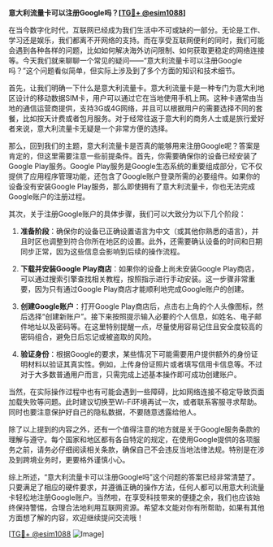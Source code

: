 **意大利流量卡可以注册Google吗？[[TG💪+ @esim1088](https://t.me/s/esim1088)]**

在当今数字化时代，互联网已经成为我们生活中不可或缺的一部分。无论是工作、学习还是娱乐，我们都离不开网络的支持。而在享受互联网便利的同时，我们可能会遇到各种各样的问题，比如如何解决海外访问限制、如何获取更稳定的网络连接等。今天我们就来聊聊一个常见的疑问——“意大利流量卡可以注册Google吗？”这个问题看似简单，但实际上涉及到了多个方面的知识和技术细节。

首先，让我们明确一下什么是意大利流量卡。意大利流量卡是一种专门为意大利地区设计的移动数据SIM卡，用户可以通过它在当地使用手机上网。这种卡通常由当地的通信运营商提供，支持3G或4G网络，并且可以根据用户的需要选择不同的套餐，比如按天计费或者包月服务。对于经常往返于意大利的商务人士或是旅行爱好者来说，意大利流量卡无疑是一个非常方便的选择。

那么，回到我们的主题，意大利流量卡是否真的能够用来注册Google呢？答案是肯定的，但这里需要注意一些前提条件。首先，你需要确保你的设备已经安装了Google Play服务。Google Play服务是Google生态系统的重要组成部分，它不仅提供了应用程序管理功能，还包含了Google账户登录所需的必要组件。如果你的设备没有安装Google Play服务，那么即使拥有了意大利流量卡，你也无法完成Google账户的注册过程。

其次，关于注册Google账户的具体步骤，我们可以大致分为以下几个阶段：

1. **准备阶段**：确保你的设备已正确设置语言为中文（或其他你熟悉的语言），并且时区也调整到符合你所在地区的设置。此外，还需要确认设备的时间和日期同步正常，因为这些信息会影响到后续的操作流程。

2. **下载并安装Google Play商店**：如果你的设备上尚未安装Google Play商店，可以通过搜索引擎查找相关教程，按照指示进行手动安装。这一步骤非常重要，因为只有通过Google Play商店才能顺利地完成Google账户的创建。

3. **创建Google账户**：打开Google Play商店后，点击右上角的个人头像图标，然后选择“创建新账户”。接下来按照提示输入必要的个人信息，如姓名、电子邮件地址以及密码等。在这里特别提醒一点，尽量使用容易记住且安全度较高的密码组合，避免日后忘记或被盗取的风险。

4. **验证身份**：根据Google的要求，某些情况下可能需要用户提供额外的身份证明材料以验证其真实性。例如，上传身份证照片或者填写信用卡信息等。不过对于大多数普通用户而言，只需完成上述基本操作即可成功创建账户。

当然，在实际操作过程中也有可能会遇到一些障碍，比如网络连接不稳定导致页面加载失败等问题。此时建议切换至Wi-Fi环境再试一次，或者联系客服寻求帮助。同时也要注意保护好自己的隐私数据，不要随意透露给他人。

除了以上提到的内容之外，还有一个值得注意的地方就是关于Google服务条款的理解与遵守。每个国家和地区都有各自特定的规定，在使用Google提供的各项服务之前，请务必仔细阅读相关条款，确保自己不会违反当地法律法规。特别是在涉及到跨境业务时，更要格外谨慎小心。

综上所述，“意大利流量卡可以注册Google吗”这个问题的答案已经非常清楚了。只要满足了相应的硬件要求，并遵循正确的操作方法，任何人都可以用意大利流量卡轻松地注册Google账户。当然啦，在享受科技带来的便捷之余，我们也应该始终保持警惕，合理合法地利用互联网资源。希望本文能对你有所帮助，如果有其他方面想了解的内容，欢迎继续提问交流哦！

[[TG💪+ @esim1088](https://t.me/s/esim1088) ![Image](https://i.postimg.cc/4NQfJmqS/Snipaste-2025-05-13-00-14-12.png)]